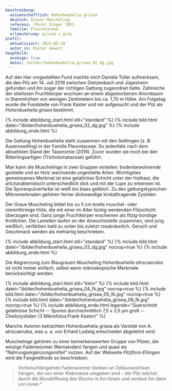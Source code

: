 ```yaml
---
beschreibung:
  wissenschaftlich: Hohenbuehelia grisea
  deutsch: Grauer Muscheling
  referenz: (Peck) Singer 1951
  familie: Pleurotaceae
  erlaeuterung: grisea = grau
profil:
  aktualisiert: 2021-05-18
  autor_in: Dieter Gewalt
hauptbild:
  anzeige: true
  datei: /bilder/hohenbuehelia_grisea_01_dg.jpg
---
```

Auf den hier vorgestellten Fund machte mich Daniela Toller aufmerksam, die den Pilz am 14. Juli 2019 zwischen Dietzenbach und Jügesheim gefunden und ihn sogar der richtigen Gattung zugeordnet hatte. Zahlreiche der stiellosen Fruchtkörper wuchsen an einem abgestorbenen Ahornbaum in Stammhöhen von wenigen Zentimetern bis ca. 1,70 m Höhe. Am Folgetag wurde die Fundstelle von Frank Kaster und mir aufgesucht und der Pilz als *Hohenbuehelia grisea* bestimmt.

{% include abbildung_start.html stil="standard" %}
{% include bild.html datei="/bilder/hohenbuehelia_grisea_02_dg.jpg" %}
{% include abbildung_ende.html %}

Die Gattung Hohenbuehelia steht zusammen mit den Seitlingen (z. B. Ausernseitling) in der Familie Pleurotaceae. So jedenfalls nach dem aktuellsten Stand der Taxonomie (2019). Zuvor wurden sie noch bei den Ritterlingsartigen (Tricholomataceae) geführt.

Man kann die Muschelinge in zwei Gruppen einteilen: bodenbewohnende gestielte und an Holz wachsende ungestielte Arten. Wichtigstes gemeinsames Merkmal ist eine gelatinöse Schicht unter der Huthaut, die artcharakteristisch unterschiedlich dick und mit der Lupe zu erkennen ist. Die Sporenpulverfarbe ist weiß bis blass gelblich. Zu den gattungstypischen Mikromerkmalen gehören ferner dickwandige kristalltragende Zystiden

Der Graue Muscheling bildet bis zu 5 cm breite muschel- oder nierenförmige Hüte, die mit einer im Alter lückig werdenden Filzschicht überzogen sind. Ganz junge Fruchtkörper erscheinen als flizig-borstige Knöllchen. Die Lamellen laufen an der Anwuchsstelle zusammen, sind jung weißlich, verfärben bald zu ocker bis zuletzt rosabräunlich. Geruch und Geschmack werden als mehlartig beschrieben.

{% include abbildung_start.html stil="standard" %}
{% include bild.html datei="/bilder/hohenbuehelia_grisea_03_dg.jpg" nocrop=true %}
{% include abbildung_ende.html %}

Die Abgrenzung zum Blaugrauen Muscheling *Hohenbuehelia atrocaerulea* ist nicht immer einfach, selbst wenn mikroskopische Merkmale berücksichtigt werden.

{% include abbildung_start.html stil="klein" %}
{% include bild.html datei="/bilder/hohenbuehelia_grisea_04_fk.jpg" nocrop=true %}
{% include bild.html datei="/bilder/hohenbuehelia_grisea_05_fk.jpg" nocrop=true %}
{% include bild.html datei="/bilder/hohenbuehelia_grisea_06_fk.jpg" nocrop=true %}
{% include abbildung_ende.html legende="Querschnitt gelatinöse Schicht -- Sporen durchschnittlich 7,5 x 3,5 µm groß -- Cheilozystiden (3 Mikrofotos:Frank Kaster)" %}

Manche Autoren betrachten Hohenbuehelia grisea als Varietät von A. atrocaerulea, was u. a. von Erhard Ludwig entschieden abgelehnt wird. 

Muschelinge gehören zu einer bemerkenswerten Gruppe von Pilzen, die winzige Fadenwürmer (Nematoden) fangen und quasi als "Nahrungsergänzungsmittel" nutzen. Auf der Webseite *Pilzflora-Ehingen* wird die Fangmethode so beschrieben:

> Vorbeischlängelnde Fadenwürmer bleiben an Zellauswüchsen hängen, die von einer Klebmasse umgeben sind - der Pilz wächst durch die Mundöffnung des Wurms in ihn hinein und verdaut ihn dann von innen."